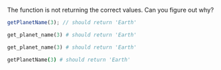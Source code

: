 The function is not returning the correct values. Can you figure out why?

```javascript
getPlanetName(3); // should return 'Earth'
```
```ruby
get_planet_name(3) # should return 'Earth'
```
```ruby
get_planet_name(3) # should return 'Earth'
```
```coffeescript
getPlanetName(3) # should return 'Earth'
```
